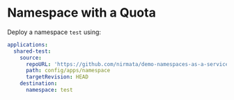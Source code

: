 # Namespace with a Quota

Deploy a namespace `test` using:

```yaml
applications:
  shared-test:
    source:
      repoURL: 'https://github.com/nirmata/demo-namespaces-as-a-service/'
      path: config/apps/namespace
      targetRevision: HEAD
    destination:
      namespace: test
```
